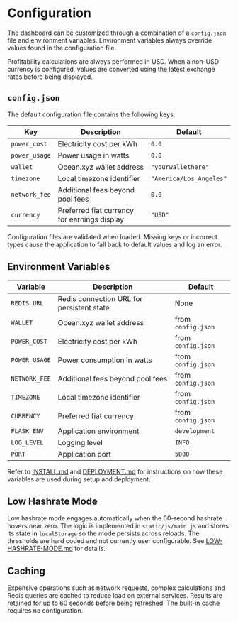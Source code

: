 # Configuration

The dashboard can be customized through a combination of a `config.json` file and environment variables. Environment variables always override values found in the configuration file.

Profitability calculations are always performed in USD. When a non-USD currency is configured, values are converted using the latest exchange rates before being displayed.

## `config.json`

The default configuration file contains the following keys:

| Key | Description | Default |
|-----|-------------|---------|
| `power_cost` | Electricity cost per kWh | `0.0` |
| `power_usage` | Power usage in watts | `0.0` |
| `wallet` | Ocean.xyz wallet address | `"yourwallethere"` |
| `timezone` | Local timezone identifier | `"America/Los_Angeles"` |
| `network_fee` | Additional fees beyond pool fees | `0.0` |
| `currency` | Preferred fiat currency for earnings display | `"USD"` |

Configuration files are validated when loaded. Missing keys or incorrect types
cause the application to fall back to default values and log an error.

## Environment Variables

| Variable | Description | Default |
|----------|-------------|---------|
| `REDIS_URL` | Redis connection URL for persistent state | None |
| `WALLET` | Ocean.xyz wallet address | from `config.json` |
| `POWER_COST` | Electricity cost per kWh | from `config.json` |
| `POWER_USAGE` | Power consumption in watts | from `config.json` |
| `NETWORK_FEE` | Additional fees beyond pool fees | from `config.json` |
| `TIMEZONE` | Local timezone identifier | from `config.json` |
| `CURRENCY` | Preferred fiat currency | from `config.json` |
| `FLASK_ENV` | Application environment | `development` |
| `LOG_LEVEL` | Logging level | `INFO` |
| `PORT` | Application port | `5000` |

Refer to [INSTALL.md](INSTALL.md) and [DEPLOYMENT.md](DEPLOYMENT.md) for instructions on how these variables are used during setup and deployment.

## Low Hashrate Mode

Low hashrate mode engages automatically when the 60‑second hashrate hovers near
zero. The logic is implemented in `static/js/main.js` and stores its state in
`localStorage` so the mode persists across reloads. The thresholds are hard
coded and not currently user configurable. See
[LOW-HASHRATE-MODE.md](LOW-HASHRATE-MODE.md) for details.

## Caching

Expensive operations such as network requests, complex calculations and Redis queries are cached to reduce
load on external services. Results are retained for up to 60 seconds before being refreshed. The built-in
cache requires no configuration.
